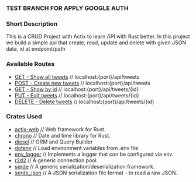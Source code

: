 ### TEST BRANCH FOR APPLY GOOGLE AUTH

### Short Description
This is a CRUD Project with Actix to learn API with Rust better. In this project we build a simple api that create, read, update and delete with given JSON data, id at endpoint/path

### Available Routes

- [GET - Show all tweets](http://localhost:8080/api/tweets) // localhost:{port}/api/tweets
- [POST - Create new tweets](http://localhost:8080/api/tweets) // localhost:{port}/api/tweets
- [GET - Show by id](http://localhost:8080/api/tweets/1) // localhost:{port}/api/tweets/{id}
- [PUT - Edit tweets](http://localhost:8080/api/tweets/1) // localhost:{port}/api/tweets/{id}
- [DELETE - Delete tweets](http://localhost:8080/api/tweets/1) // localhost:{port}/api/tweets/{id}

### Crates Used

- [actix-web](https://crates.io/crates/actix-web) // Web framework for Rust.
- [chrono](https://crates.io/crates/chrono) // Date and time library for Rust.
- [diesel](https://crates.io/crates/diesel) // ORM and Query Builder
- [dotenv](https://crates.io/crates/dotenv) // Load environment variables from .env file
- [env_logger](https://crates.io/crates/env_logger) // Implements a logger that con be configured via env.
- [r2d2](https://crates.io/crates/r2d2) // A generic connection pool.
- [serde](https://crates.io/crates/serde) // A generic serialization/deserialization framework.
- [serde_json](https://crates.io/crates/serde_json) // A JSON serialization file format - to read a raw JSON. 
